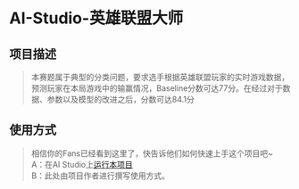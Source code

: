 # AI-Studio-英雄联盟大师

## 项目描述
> 本赛题属于典型的分类问题，要求选手根据英雄联盟玩家的实时游戏数据，预测玩家在本局游戏中的输赢情况，Baseline分数可达77分。在经过对于数据、参数以及模型的改进之后，分数可达84.1分

## 使用方式
> 相信你的Fans已经看到这里了，快告诉他们如何快速上手这个项目吧~  
A：在AI Studio上[运行本项目](https://aistudio.baidu.com/aistudio/usercenter)  
B：此处由项目作者进行撰写使用方式。
